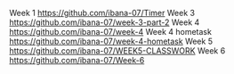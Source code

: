 Week 1
https://github.com/ibana-07/Timer
Week 3
https://github.com/ibana-07/week-3-part-2
Week 4 
https://github.com/ibana-07/week-4
Week 4 hometask
https://github.com/ibana-07/week-4-hometask
Week 5 
https://github.com/ibana-07/WEEK5-CLASSWORK
Week 6
https://github.com/ibana-07/Week-6
